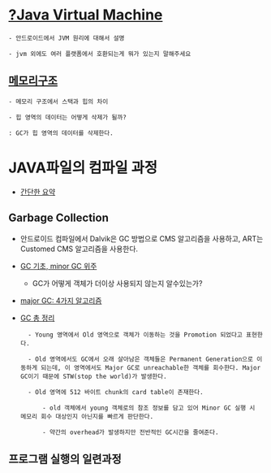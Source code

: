 # [?Java Virtual Machine](https://goodgid.github.io/Java-JVM/)

    - 안드로이드에서 JVM 원리에 대해서 설명

    - jvm 외에도 여러 플랫폼에서 호환되는게 뭐가 있는지 말해주세요
## [메모리구조]()

    - 메모리 구조에서 스택과 힙의 차이

    - 힙 영역의 데이터는 어떻게 삭제가 될까?

    : GC가 힙 영역의 데이터를 삭제한다.

# JAVA파일의 컴파일 과정

- [간단한 요약](https://yang-droid.tistory.com/48)

## Garbage Collection

- 안드로이드 컴파일에서 Dalvik은 GC 방법으로 CMS 알고리즘을 사용하고, ART는 Customed CMS 알고리즘을 사용한다.

- [GC 기초, minor GC 위주](https://velog.io/@haero_kim/Garbage-Collection-%EA%B8%B0%EC%B4%88-%EA%B3%B5%EB%9E%B5%ED%95%98%EA%B8%B0)

    - GC가 어떻게 객체가 더이상 사용되지 않는지 알수있는가?

- [major GC: 4가지 알고리즘](https://goodgid.github.io/Java-Garbage-Collection-(2)/)

- [GC 총 정리](https://s2choco.tistory.com/14)

        - Young 영역에서 Old 영역으로 객체가 이동하는 것을 Promotion 되었다고 표현한다.

        - Old 영역에서도 GC에서 오래 살아남은 객체들은 Permanent Generation으로 이동하게 되는데, 이 영역에서도 Major GC로 unreachable한 객체를 회수한다. Major GC이기 때문에 STW(stop the world)가 발생한다.

        - Old 영역에 512 바이트 chunk의 card table이 존재한다.

            - old 객체에서 young 객체로의 참조 정보를 담고 있어 Minor GC 실행 시 메모리 회수 대상인지 아닌지를 빠르게 판단한다.

            - 약간의 overhead가 발생하지만 전반적인 GC시간을 줄여준다.

## 프로그램 실행의 일련과정
